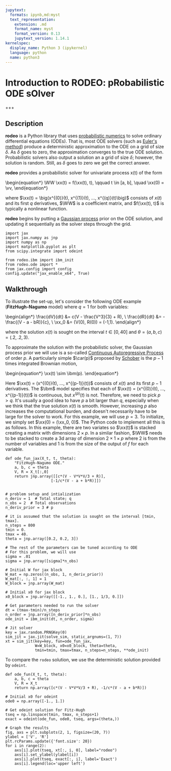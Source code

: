 ```yaml
---
jupytext:
  formats: ipynb,md:myst
  text_representation:
    extension: .md
    format_name: myst
    format_version: 0.13
    jupytext_version: 1.14.1
kernelspec:
  display_name: Python 3 (ipykernel)
  language: python
  name: python3
---
```


# Introduction to RODEO: pRobabilistic ODE sOlver

+++

## Description

**rodeo** is a Python library that uses [probabilistic numerics](http://probabilistic-numerics.org/) to solve ordinary differential equations (ODEs).  That is, most ODE solvers (such as [Euler's method](https://en.wikipedia.org/wiki/Euler_method)) produce a deterministic approximation to the ODE on a grid of size $\delta$.  As $\delta$ goes to zero, the approximation converges to the true ODE solution.  Probabilistic solvers also output a solution an a grid of size $\delta$; however, the solution is random.  Still, as $\delta$ goes to zero we get the correct answer.

**rodeo** provides a probabilistic solver for univariate process x(t) of the form

\begin{equation*}
  \WW \xx(t) = f(\xx(t), t), \qquad t \in [a, b], \quad \xx(0) = \vv,
\end{equation*}

where $\xx(t) = \big(x^{(0)}(t), x^{(1)}(t), ..., x^{(q)}(t)\big)$ consists of $x(t)$ and its first $q$ derivatives, $\WW$ is a coefficient matrix, and $f(\xx(t), t)$ is typically a nonlinear function.

**rodeo** begins by putting a [Gaussian process](https://en.wikipedia.org/wiki/Gaussian_process) prior on the ODE solution, and updating it sequentially as the solver steps through the grid.

```{code-cell} ipython3
import jax
import jax.numpy as jnp
import numpy as np
import matplotlib.pyplot as plt
from scipy.integrate import odeint

from rodeo.ibm import ibm_init
from rodeo.ode import *
from jax.config import config
config.update("jax_enable_x64", True)
```

## Walkthrough


To illustrate the set-up, let's consider the following ODE example (**FitzHugh-Nagumo** model) where $q=1$ for both variables:

\begin{align*}
\frac{dV}{dt} &= c(V - \frac{V^3}{3} + R), \\
\frac{dR}{dt} &= -\frac{(V - a - bR)}{c}, \\
\xx_0 &= (V(0), R(0)) = (-1,1).
\end{align*}

where the solution $x(t)$ is sought on the interval $t \in [0, 40]$ and $\theta = (a,b,c) = (.2,.2,3)$.  

To approximate the solution with the probabilistic solver, the Gaussian process prior we will use is a so-called [Continuous Autoregressive Process](https://CRAN.R-project.org/package=cts/vignettes/kf.pdf) of order $p$. A particularly simple $\car(p)$ proposed by [Schober](http://link.springer.com/10.1007/s11222-017-9798-7) is the $p-1$ times integrated Brownian motion, 

\begin{equation*}
\xx(t) \sim \ibm(p).
\end{equation*}

Here $\xx(t)  = (x^{(0)}(t), ..., x^{(p-1)}(t))$ consists of $x(t)$ and its first $p-1$ derivatives.
The $\ibm$ model specifies that each of $\xx(t)  = (x^{(0)}(t), ..., x^{(p-1)}(t))$ is continuous, but $x^{(p)}(t)$ is not. Therefore, we need to pick $p > q$. It's usually a good idea to have $p$ a bit larger than $q$, especially when we think that the true solution $x(t)$ is smooth. However, increasing $p$ also increases the computational burden, and doesn't necessarily have to be large for the solver to work.  For this example, we will use $p=3$. To initialize, we simply set $\xx(0) = (\xx_0, 0)$. The Python code to implement all this is as follows. In this example, there are two variates so $\xx(t)$ is stacked creating a matrix with dimensions $2 \times p$. In a similar fashion, $\WW$ needs to be stacked to create a 3d array of dimension $2 \times 1 \times p$ where $2$ is from the number of variables and $1$ is from the size of the output of $f$ for each variable.

```{code-cell} ipython3
def ode_fun_jax(X_t, t, theta):
    "FitzHugh-Nagumo ODE."
    a, b, c = theta
    V, R = X_t[:,0]
    return jnp.array([[c*(V - V*V*V/3 + R)],
                    [-1/c*(V - a + b*R)]])


# problem setup and intialization
n_deriv = 1  # Total state; q
n_obs = 2  # Total observations
n_deriv_prior = 3 # p

# it is assumed that the solution is sought on the interval [tmin, tmax].
n_steps = 800
tmin = 0.
tmax = 40.
theta = jnp.array([0.2, 0.2, 3])

# The rest of the parameters can be tuned according to ODE
# For this problem, we will use
sigma = .01
sigma = jnp.array([sigma]*n_obs)

# Initial W for jax block
W_mat = np.zeros((n_obs, 1, n_deriv_prior))
W_mat[:, :, 1] = 1
W_block = jnp.array(W_mat)

# Initial x0 for jax block
x0_block = jnp.array([[-1., 1., 0.], [1., 1/3, 0.]])

# Get parameters needed to run the solver
dt = (tmax-tmin)/n_steps
n_order = jnp.array([n_deriv_prior]*n_obs)
ode_init = ibm_init(dt, n_order, sigma)

# Jit solver
key = jax.random.PRNGKey(0)
sim_jit = jax.jit(solve_sim, static_argnums=(1, 7))
xt = sim_jit(key=key, fun=ode_fun_jax,
             W=W_block, x0=x0_block, theta=theta,
             tmin=tmin, tmax=tmax, n_steps=n_steps, **ode_init)
```

To compare the `rodeo` solution, we use the deterministic solution provided by `odeint`.

```{code-cell} ipython3
def ode_fun(X_t, t, theta):
    a, b, c = theta
    V, R = X_t
    return np.array([c*(V - V*V*V/3 + R), -1/c*(V - a + b*R)])

# Initial x0 for odeint
ode0 = np.array([-1., 1.])

# Get odeint solution for Fitz-Hugh
tseq = np.linspace(tmin, tmax, n_steps+1)
exact = odeint(ode_fun, ode0, tseq, args=(theta,))

# Graph the results
fig, axs = plt.subplots(2, 1, figsize=(20, 7))
ylabel = ['V', 'R']
plt.rcParams.update({'font.size': 20})
for i in range(2):
    axs[i].plot(tseq, xt[:, i, 0], label="rodeo")
    axs[i].set_ylabel(ylabel[i])
    axs[i].plot(tseq, exact[:, i], label='Exact')
    axs[i].legend(loc='upper left')
```
